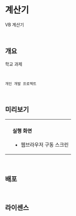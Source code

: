 # 계산기

VB 계산기

<br/>

## 개요

학교 과제

<br/>

```
개인 개발 프로젝트
```

<br/>

## 미리보기

<table>
<tr>
<td>



</td>
<td valign="top">
  
#### 실행 화면
- 웹브라우저 구동 스크린

  
</td>
</tr>
</table>

<br/>   

## 배포  



<br/>

## 라이센스


  

<br/>    




